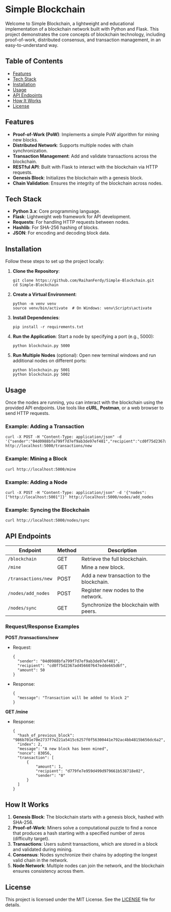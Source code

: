 # Simple Blockchain
Welcome to Simple Blockchain, a lightweight and educational implementation of a blockchain network built with Python and Flask. This project demonstrates the core concepts of blockchain technology, including proof-of-work, distributed consensus, and transaction management, in an easy-to-understand way.

## Table of Contents
- [Features](#features)
- [Tech Stack](#tech-stack)
- [Installation](#installation)
- [Usage](#usage)
- [API Endpoints](#api-endpoints)
- [How It Works](#how-it-works)
- [License](#license)

## Features
- **Proof-of-Work (PoW)**: Implements a simple PoW algorithm for mining new blocks.
- **Distributed Network**: Supports multiple nodes with chain synchronization.
- **Transaction Management**: Add and validate transactions across the blockchain.
- **RESTful API**: Built with Flask to interact with the blockchain via HTTP requests.
- **Genesis Block**: Initializes the blockchain with a genesis block.
- **Chain Validation**: Ensures the integrity of the blockchain across nodes.

## Tech Stack
- **Python 3.x**: Core programming language.
- **Flask**: Lightweight web framework for API development.
- **Requests**: For handling HTTP requests between nodes.
- **Hashlib**: For SHA-256 hashing of blocks.
- **JSON**: For encoding and decoding block data.

## Installation
Follow these steps to set up the project locally:
1. **Clone the Repository**:
   ```
   git clone https://github.com/RaihanFerdy/Simple-Blockchain.git
   cd Simple-Blockchain
   ```
2. **Create a Virtual Environment**:
   ```
   python -m venv venv
   source venv/bin/activate  # On Windows: venv\Scripts\activate
   ```
3. **Install Dependencies**:
   ```
   pip install -r requirements.txt
   ```
4. **Run the Application**:
   Start a node by specifying a port (e.g., 5000):
   ```
   python blockchain.py 5000
   ```
5. **Run Multiple Nodes** (optional):
   Open new terminal windows and run additional nodes on different ports:
   ```
   python blockchain.py 5001
   python blockchain.py 5002
   ```

## Usage
Once the nodes are running, you can interact with the blockchain using the provided API endpoints. Use tools like **cURL**, **Postman**, or a web browser to send HTTP requests.
### Example: Adding a Transaction
```
curl -X POST -H "Content-Type: application/json" -d '{"sender":"04d0988bfa799f7d7ef9ab3de97ef481","recipient":"cd0f75d2367ad456607647edde665d6f","amount":50}' http://localhost:5000/transactions/new
```
### Example: Mining a Block
```
curl http://localhost:5000/mine
```
### Example: Adding a Node
```
curl -X POST -H "Content-Type: application/json" -d '{"nodes":["http://localhost:5001"]}' http://localhost:5000/nodes/add_nodes
```
### Example: Syncing the Blockchain
```
curl http://localhost:5000/nodes/sync
```

## API Endpoints
| Endpoint                | Method | Description                              |
|-------------------------|--------|------------------------------------------|
| `/blockchain`           | GET    | Retrieve the full blockchain.            |
| `/mine`                 | GET    | Mine a new block.                        |
| `/transactions/new`     | POST   | Add a new transaction to the blockchain. |
| `/nodes/add_nodes`      | POST   | Register new nodes to the network.       |
| `/nodes/sync`           | GET    | Synchronize the blockchain with peers.   |
### Request/Response Examples
**POST /transactions/new**
- Request:
  ```
  {
    "sender": "04d0988bfa799f7d7ef9ab3de97ef481",
    "recipient": "cd0f75d2367ad456607647edde665d6f",
    "amount": 50
  }
  ```
- Response:
  ```
  {
    "message": "Transaction will be added to block 2"
  }
  ```

**GET /mine**
- Response:
  ```
  {
    "hash_of_previous_block": "986b701e70e2737f7e221a5415c6257f0f56300441e792ac4bb4815b656dc6a2",
    "index": 2,
    "message": "A new block has been mined",
    "nonce": 83056,
    "transaction": [
        {
            "amount": 1,
            "recipient": "d779fe7e959d499d979661b538718e02",
            "sender": "0"
        }
    ]
  }
  ```

## How It Works
1. **Genesis Block**: The blockchain starts with a genesis block, hashed with SHA-256.
2. **Proof-of-Work**: Miners solve a computational puzzle to find a nonce that produces a hash starting with a specified number of zeros (difficulty target).
3. **Transactions**: Users submit transactions, which are stored in a block and validated during mining.
4. **Consensus**: Nodes synchronize their chains by adopting the longest valid chain in the network.
5. **Node Network**: Multiple nodes can join the network, and the blockchain ensures consistency across them.

## License
This project is licensed under the MIT License. See the [LICENSE](LICENSE) file for details.
